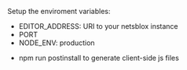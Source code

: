 Setup the enviroment variables:
- EDITOR_ADDRESS: URI to your netsblox instance
- PORT
- NODE_ENV: production

* npm run postinstall to generate client-side js files
